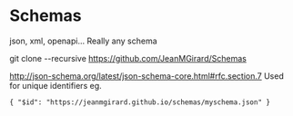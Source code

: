 # Schemas
json, xml, openapi... Really any schema

git clone --recursive https://github.com/JeanMGirard/Schemas


http://json-schema.org/latest/json-schema-core.html#rfc.section.7
Used for unique identifiers
eg.
```
{ "$id": "https://jeanmgirard.github.io/schemas/myschema.json" }
```
